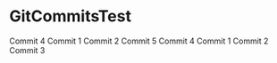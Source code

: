 GitCommitsTest
==============
Commit 4
Commit 1
Commit 2
Commit 5
Commit 4
Commit 1
Commit 2
Commit 3
